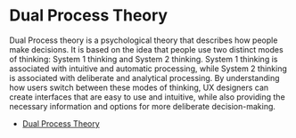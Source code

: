 # Dual Process Theory

Dual Process theory is a psychological theory that describes how people make decisions. It is based on the idea that people use two distinct modes of thinking: System 1 thinking and System 2 thinking. System 1 thinking is associated with intuitive and automatic processing, while System 2 thinking is associated with deliberate and analytical processing. By understanding how users switch between these modes of thinking, UX designers can create interfaces that are easy to use and intuitive, while also providing the necessary information and options for more deliberate decision-making.

- [Dual Process Theory](https://en.wikipedia.org/wiki/Dual_process_theory)